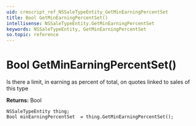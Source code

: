 ```yaml
---
uid: crmscript_ref_NSSaleTypeEntity_GetMinEarningPercentSet
title: Bool GetMinEarningPercentSet()
intellisense: NSSaleTypeEntity.GetMinEarningPercentSet
keywords: NSSaleTypeEntity, GetMinEarningPercentSet
so.topic: reference
---
```


# Bool GetMinEarningPercentSet()

Is there a limit, in earning as percent of total, on quotes linked to sales of this type

**Returns:** Bool

```crmscript
NSSaleTypeEntity thing;
Bool minEarningPercentSet  = thing.GetMinEarningPercentSet();
```


